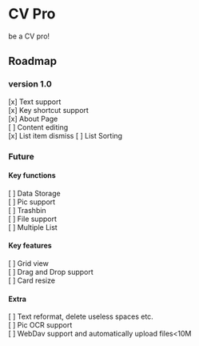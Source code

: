 # CV Pro
be a CV pro!
## Roadmap
### version 1.0
[x] Text support  
[x] Key shortcut support  
[x] About Page  
[ ] Content editing  
[x] List item dismiss
[ ] List Sorting



### Future
#### Key functions
[ ] Data Storage  
[ ] Pic support  
[ ] Trashbin  
[ ] File support  
[ ] Multiple List

#### Key features
[ ] Grid view  
[ ] Drag and Drop support  
[ ] Card resize


#### Extra
[ ] Text reformat, delete useless spaces etc.  
[ ] Pic OCR support  
[ ] WebDav support and automatically upload files<10M  